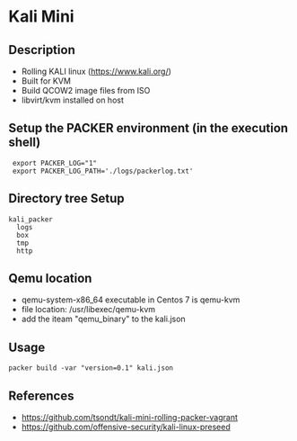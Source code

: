 # Kali Mini

## Description

* Rolling KALI linux (https://www.kali.org/)
* Built for KVM
* Build QCOW2 image files from ISO
* libvirt/kvm installed on host

## Setup the PACKER environment (in the execution shell)

```
 export PACKER_LOG="1"
 export PACKER_LOG_PATH='./logs/packerlog.txt'
```
## Directory tree Setup

```
kali_packer
  logs
  box
  tmp
  http
```

## Qemu location

* qemu-system-x86_64 executable in Centos 7 is qemu-kvm
* file location: /usr/libexec/qemu-kvm
* add the iteam "qemu_binary" to the kali.json

## Usage

 ```
 packer build -var "version=0.1" kali.json
 ```

## References

* https://github.com/tsondt/kali-mini-rolling-packer-vagrant
* https://github.com/offensive-security/kali-linux-preseed
